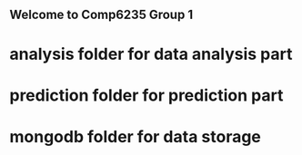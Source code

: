 ## Welcome to Comp6235 Group 1


# analysis folder for data analysis part
# prediction folder for prediction part
# mongodb folder for data storage
